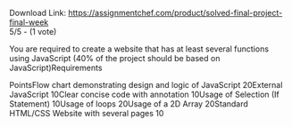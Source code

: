 Download Link: https://assignmentchef.com/product/solved-final-project-final-week
<br>
5/5 - (1 vote)

You are required to create a website that has at least several functions using JavaScript (40% of the project should be based on JavaScript)Requirements



PointsFlow chart demonstrating design and logic of JavaScript 20External JavaScript 10Clear concise code with annotation 10Usage of Selection (If Statement) 10Usage of loops 20Usage of a 2D Array 20Standard HTML/CSS Website with several pages 10